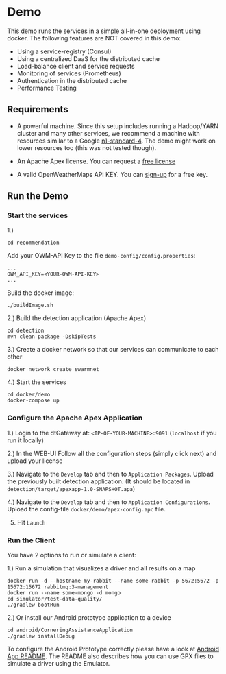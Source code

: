 # Demo
This demo runs the services in a simple all-in-one deployment using docker.
The following features are NOT covered in this demo:

* Using a service-registry (Consul)
* Using a centralized DaaS for the distributed cache
* Load-balance client and service requests
* Monitoring of services (Prometheus)
* Authentication in the distributed cache
* Performance Testing

## Requirements
* A powerful machine. Since this setup includes running a Hadoop/YARN cluster and many other services, we recommend a machine
with resources similar to a Google [n1-standard-4](https://cloud.google.com/compute/docs/machine-types). The demo might
work on lower resources too (this was not tested though).

* An Apache Apex license. You can request a [free license](https://www.datatorrent.com/license-upgrade/)

* A valid OpenWeatherMaps API KEY. You can [sign-up](https://home.openweathermap.org/users/sign_up) for a free key. 

## Run the Demo

### Start the services
1.) 

```
cd recommendation
```
Add your OWM-API Key to the file `demo-config/config.properties`:
```
...
OWM_API_KEY=<YOUR-OWM-API-KEY>
...
```
Build the docker image:
```
./buildImage.sh
```

2.) 
Build the detection application (Apache Apex)
```
cd detection
mvn clean package -DskipTests
```

3.)
Create a docker network so that our services can communicate to each other
```
docker network create swarmnet
```

4.)
Start the services
```
cd docker/demo
docker-compose up
```

### Configure the Apache Apex Application

1.) Login to the dtGateway at: `<IP-OF-YOUR-MACHINE>:9091` (`localhost` if you run it locally)

2.) In the WEB-UI Follow all the configuration steps (simply click next) and upload your license

3.) Navigate to the `Develop` tab and then to  `Application Packages`. Upload the previously built detection application. (It should be located in `detection/target/apexapp-1.0-SNAPSHOT.apa`)

4.) Navigate to the `Develop` tab and then to  `Application Configurations`. Upload the config-file `docker/demo/apex-config.apc` file.

5) Hit `Launch`

### Run the Client
You have 2 options to run or simulate a client:

1.) Run a simulation that visualizes a driver and all results on a map

```
docker run -d --hostname my-rabbit --name some-rabbit -p 5672:5672 -p 15672:15672 rabbitmq:3-management
docker run --name some-mongo -d mongo
cd simulator/test-data-quality/
./gradlew bootRun
```

2.) Or install our Android prototype application to a device
```
cd android/CorneringAssistanceApplication
./gradlew installDebug
```
To configure the Android Prototype correctly please have a look at [Android App README](https://github.com/rdsea/EdgeCorneringAssistance/blob/master/android/CorneringAssistanceApplication/README.md).
The README also describes how you can use GPX files to simulate a driver using the Emulator.
